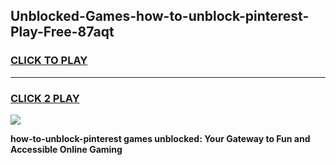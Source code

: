 
## Unblocked-Games-how-to-unblock-pinterest-Play-Free-87aqt
<h3>
<a href="https://premium76.site?title=how-to-unblock-pinterest&ref=18A1">CLICK TO PLAY</a></h3>
<hr>

<h3>
<a href="https://premium76.site?title=how-to-unblock-pinterest&ref=18A1">CLICK 2 PLAY</a>
  
</h3>

<a href="https://premium76.site?title=how-to-unblock-pinterest&ref=18A1"><img src="https://clearcache.store/games.png"></a>


**how-to-unblock-pinterest games unblocked: Your Gateway to Fun and Accessible Online Gaming**
